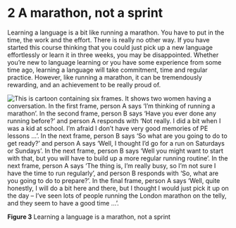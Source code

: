 # 2 A marathon, not a sprint


Learning a language is a bit like running a marathon. You have to put in the time, the work and the effort. There is really no other way. If you have started this course thinking that you could just pick up a new language effortlessly or learn it in three weeks, you may be disappointed. Whether you’re new to language learning or you have some experience from some time ago, learning a language will take commitment, time and regular practice. However, like running a marathon, it can be tremendously rewarding, and an achievement to be really proud of.


![This is cartoon containing six frames. It shows two women having a conversation. In the first frame, person A says ‘I’m thinking of running a marathon’. In the second frame, person B says ‘Have you ever done any running before?’ and person A responds with ‘Not really. I did a bit when I was a kid at school. I’m afraid I don’t have very good memories of PE lessons …’. In the next frame, person B says ‘So what are you going to do to get ready?’ and person A says ‘Well, I thought I’d go for a run on Saturdays or Sundays’. In the next frame, person B says ‘Well you might want to start with that, but you will have to build up a more regular running routine’. In the next frame, person A says ‘The thing is, I’m really busy, so I’m not sure I have the time to run regularly’, and person B responds with ‘So, what are you going to do to prepare?’. In the final frame, person A says ‘Well, quite honestly, I will do a bit here and there, but I thought I would just pick it up on the day – I’ve seen lots of people running the London marathon on the telly, and they seem to have a good time …’.](../images/language_boc_w01_f03_1.tif.jpg)


__Figure 3__ Learning a language is a marathon, not a sprint


